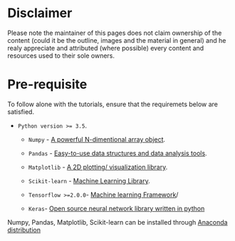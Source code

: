 # Disclaimer
Please note the maintainer of this pages does not claim ownership of the content (could it be the outline,
  images and the material in general) and he realy appreciate and attributed (where possible) every content and resources used to their sole owners.

# Pre-requisite

To follow alone with the tutorials, ensure that the requiremets below are satisfied.

* `Python version >= 3.5`.
    * `Numpy` - [A powerful N-dimentional array object](https://numpy.org/).
    * `Pandas` - [Easy-to-use data structures and data analysis tools](https://pandas.pydata.org/).
    * `Matplotlib` - [A 2D plotting/ visualization library](https://matplotlib.org/).
    * `Scikit-learn` - [Machine Learning Library](https://scikit-learn.org/stable/).

    * `Tensorflow >=2.0.0`- [Machine learning Framework](https://www.tensorflow.org/)/
    * `Keras`- [Open source neural network library written in python](https://keras.io)


Numpy, Pandas, Matplotlib, Scikit-learn can be installed through [Anaconda distribution](https://www.anaconda.com/distribution/)
